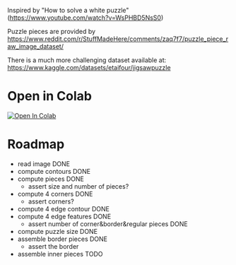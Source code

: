Inspired by "How to solve a white puzzle" (https://www.youtube.com/watch?v=WsPHBD5NsS0)

Puzzle pieces are provided by https://www.reddit.com/r/StuffMadeHere/comments/zaq7f7/puzzle_piece_raw_image_dataset/

There is a much more challenging dataset available at: https://www.kaggle.com/datasets/etaifour/jigsawpuzzle

# Open in Colab
[![Open In Colab](https://colab.research.google.com/assets/colab-badge.svg)](https://colab.research.google.com/github/gathanase/puzzle/blob/main/solve144.ipynb)

# Roadmap
* read image DONE
* compute contours DONE
* compute pieces DONE
  * assert size and number of pieces?
* compute 4 corners DONE
  * assert corners?
* compute 4 edge contour DONE
* compute 4 edge features DONE
  * assert number of corner&border&regular pieces DONE
* compute puzzle size DONE
* assemble border pieces DONE
  * assert the border
* assemble inner pieces TODO
